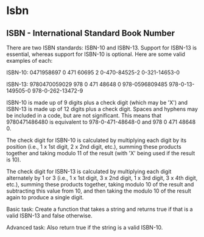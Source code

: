 # Isbn


ISBN - International Standard Book Number
-----------------------------------------
There are two ISBN standards: ISBN-10 and ISBN-13.
Support for ISBN-13 is essential, whereas support
for ISBN-10 is optional.
Here are some valid examples of each:

ISBN-10:    0471958697
            0 471 60695 2
            0-470-84525-2
            0-321-14653-0

ISBN-13:    9780470059029
            978 0 471 48648 0
            978-0596809485
            978-0-13-149505-0
            978-0-262-13472-9

ISBN-10 is made up of 9 digits plus a check digit (which
may be 'X') and ISBN-13 is made up of 12 digits plus a
check digit. Spaces and hyphens may be included in a code,
but are not significant. This means that 9780471486480 is
equivalent to 978-0-471-48648-0 and 978 0 471 48648 0.

The check digit for ISBN-10 is calculated by multiplying
each digit by its position (i.e., 1 x 1st digit, 2 x 2nd
digit, etc.), summing these products together and taking
modulo 11 of the result (with 'X' being used if the result
is 10).

The check digit for ISBN-13 is calculated by multiplying
each digit alternately by 1 or 3 (i.e., 1 x 1st digit,
3 x 2nd digit, 1 x 3rd digit, 3 x 4th digit, etc.), summing
these products together, taking modulo 10 of the result
and subtracting this value from 10, and then taking the
modulo 10 of the result again to produce a single digit.


Basic task:
Create a function that takes a string and returns true
if that is a valid ISBN-13 and false otherwise.

Advanced task:
Also return true if the string is a valid ISBN-10.
   